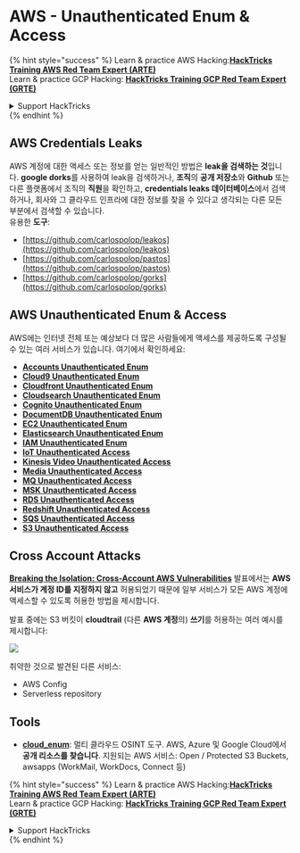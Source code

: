 # AWS - Unauthenticated Enum & Access

{% hint style="success" %}
Learn & practice AWS Hacking:<img src="/.gitbook/assets/image.png" alt="" data-size="line">[**HackTricks Training AWS Red Team Expert (ARTE)**](https://training.hacktricks.xyz/courses/arte)<img src="/.gitbook/assets/image.png" alt="" data-size="line">\
Learn & practice GCP Hacking: <img src="/.gitbook/assets/image (2).png" alt="" data-size="line">[**HackTricks Training GCP Red Team Expert (GRTE)**<img src="/.gitbook/assets/image (2).png" alt="" data-size="line">](https://training.hacktricks.xyz/courses/grte)

<details>

<summary>Support HackTricks</summary>

* [**구독 플랜**](https://github.com/sponsors/carlospolop)을 확인하세요!
* **💬 [**Discord 그룹**](https://discord.gg/hRep4RUj7f) 또는 [**telegram 그룹**](https://t.me/peass)에 가입하거나 **Twitter** 🐦 [**@hacktricks\_live**](https://twitter.com/hacktricks\_live)를 팔로우하세요.**
* **PR을 제출하여 해킹 트릭을 공유하세요** [**HackTricks**](https://github.com/carlospolop/hacktricks) 및 [**HackTricks Cloud**](https://github.com/carlospolop/hacktricks-cloud) github 저장소에.

</details>
{% endhint %}

## AWS Credentials Leaks

AWS 계정에 대한 액세스 또는 정보를 얻는 일반적인 방법은 **leak을 검색하는 것**입니다. **google dorks**를 사용하여 leak을 검색하거나, **조직**의 **공개 저장소**와 **Github** 또는 다른 플랫폼에서 조직의 **직원**을 확인하고, **credentials leaks 데이터베이스**에서 검색하거나, 회사와 그 클라우드 인프라에 대한 정보를 찾을 수 있다고 생각되는 다른 모든 부분에서 검색할 수 있습니다.\
유용한 **도구**:

* [https://github.com/carlospolop/leakos](https://github.com/carlospolop/leakos)
* [https://github.com/carlospolop/pastos](https://github.com/carlospolop/pastos)
* [https://github.com/carlospolop/gorks](https://github.com/carlospolop/gorks)

## AWS Unauthenticated Enum & Access

AWS에는 인터넷 전체 또는 예상보다 더 많은 사람들에게 액세스를 제공하도록 구성될 수 있는 여러 서비스가 있습니다. 여기에서 확인하세요:

* [**Accounts Unauthenticated Enum**](aws-accounts-unauthenticated-enum.md)
* [**Cloud9 Unauthenticated Enum**](https://github.com/carlospolop/hacktricks-cloud/blob/master/pentesting-cloud/aws-security/aws-unauthenticated-enum-access/broken-reference/README.md)
* [**Cloudfront Unauthenticated Enum**](aws-cloudfront-unauthenticated-enum.md)
* [**Cloudsearch Unauthenticated Enum**](https://github.com/carlospolop/hacktricks-cloud/blob/master/pentesting-cloud/aws-security/aws-unauthenticated-enum-access/broken-reference/README.md)
* [**Cognito Unauthenticated Enum**](aws-cognito-unauthenticated-enum.md)
* [**DocumentDB Unauthenticated Enum**](aws-documentdb-enum.md)
* [**EC2 Unauthenticated Enum**](aws-ec2-unauthenticated-enum.md)
* [**Elasticsearch Unauthenticated Enum**](aws-elasticsearch-unauthenticated-enum.md)
* [**IAM Unauthenticated Enum**](aws-iam-and-sts-unauthenticated-enum.md)
* [**IoT Unauthenticated Access**](aws-iot-unauthenticated-enum.md)
* [**Kinesis Video Unauthenticated Access**](aws-kinesis-video-unauthenticated-enum.md)
* [**Media Unauthenticated Access**](aws-media-unauthenticated-enum.md)
* [**MQ Unauthenticated Access**](aws-mq-unauthenticated-enum.md)
* [**MSK Unauthenticated Access**](aws-msk-unauthenticated-enum.md)
* [**RDS Unauthenticated Access**](aws-rds-unauthenticated-enum.md)
* [**Redshift Unauthenticated Access**](aws-redshift-unauthenticated-enum.md)
* [**SQS Unauthenticated Access**](aws-sqs-unauthenticated-enum.md)
* [**S3 Unauthenticated Access**](aws-s3-unauthenticated-enum.md)

## Cross Account Attacks

[**Breaking the Isolation: Cross-Account AWS Vulnerabilities**](https://www.youtube.com/watch?v=JfEFIcpJ2wk) 발표에서는 **AWS 서비스가 계정 ID를 지정하지 않고** 허용되었기 때문에 일부 서비스가 모든 AWS 계정에 액세스할 수 있도록 허용한 방법을 제시합니다.

발표 중에는 S3 버킷이 **cloudtrail** (다른 **AWS 계정**의) **쓰기**를 허용하는 여러 예시를 제시합니다:

![](<../../../.gitbook/assets/image (260).png>)

취약한 것으로 발견된 다른 서비스:

* AWS Config
* Serverless repository

## Tools

* [**cloud\_enum**](https://github.com/initstring/cloud\_enum): 멀티 클라우드 OSINT 도구. AWS, Azure 및 Google Cloud에서 **공개 리소스를 찾습니다**. 지원되는 AWS 서비스: Open / Protected S3 Buckets, awsapps (WorkMail, WorkDocs, Connect 등)

{% hint style="success" %}
Learn & practice AWS Hacking:<img src="/.gitbook/assets/image.png" alt="" data-size="line">[**HackTricks Training AWS Red Team Expert (ARTE)**](https://training.hacktricks.xyz/courses/arte)<img src="/.gitbook/assets/image.png" alt="" data-size="line">\
Learn & practice GCP Hacking: <img src="/.gitbook/assets/image (2).png" alt="" data-size="line">[**HackTricks Training GCP Red Team Expert (GRTE)**<img src="/.gitbook/assets/image (2).png" alt="" data-size="line">](https://training.hacktricks.xyz/courses/grte)

<details>

<summary>Support HackTricks</summary>

* [**구독 플랜**](https://github.com/sponsors/carlospolop)을 확인하세요!
* **💬 [**Discord 그룹**](https://discord.gg/hRep4RUj7f) 또는 [**telegram 그룹**](https://t.me/peass)에 가입하거나 **Twitter** 🐦 [**@hacktricks\_live**](https://twitter.com/hacktricks\_live)를 팔로우하세요.**
* **PR을 제출하여 해킹 트릭을 공유하세요** [**HackTricks**](https://github.com/carlospolop/hacktricks) 및 [**HackTricks Cloud**](https://github.com/carlospolop/hacktricks-cloud) github 저장소에.

</details>
{% endhint %}
